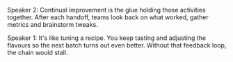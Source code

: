 Speaker 2: Continual improvement is the glue holding those activities together. After each handoff, teams look back on what worked, gather metrics and brainstorm tweaks.

Speaker 1: It's like tuning a recipe. You keep tasting and adjusting the flavours so the next batch turns out even better. Without that feedback loop, the chain would stall.
